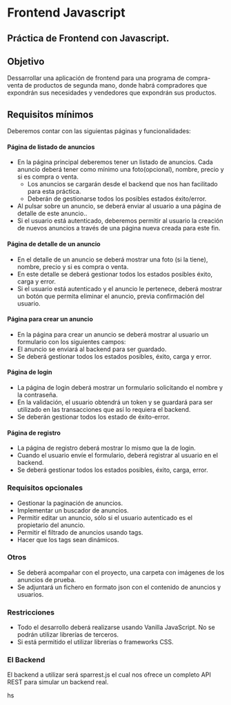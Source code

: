 # Frontend Javascript
## Práctica de Frontend con Javascript.


## Objetivo 

Dessarrollar una aplicación de frontend para una programa de compra-venta de productos de segunda mano, donde habrá compradores que expondrán sus necesidades y vendedores que expondrán sus productos.

## Requisitos mínimos
Deberemos contar con las siguientas páginas y funcionalidades:

#### Página de listado de anuncios
* En la página principal deberemos tener un listado de anuncios. Cada anuncio deberá tener como mínimo una foto(opcional), nombre, precio y si es compra o venta.
	* Los anuncios se cargarán desde el backend que nos han facilitado para esta práctica.
	* Deberán de gestionarse todos los posibles estados éxito/error.
* Al pulsar sobre un anuncio, se deberá enviar al usuario a una página de detalle de este anuncio..
* Si el usuario está autenticado, deberemos permitir al usuario la creación de nuevos anuncios a través de una página nueva creada para este fin.

#### Página de detalle de un anuncio
* En el detalle de un anuncio se deberá mostrar una foto (si la tiene), nombre, precio y si es compra o venta.
* En este detalle se deberá gestionar todos los estados posibles éxito, carga y error.
* Si el usuario está autenticado y el anuncio le pertenece, deberá mostrar un botón que permita eliminar el anuncio, previa confirmación del usuario.

#### Página para crear un anuncio
* En la página para crear un anuncio se deberá mostrar al usuario un formulario con los siguientes campos:
* El anuncio se enviará al backend para ser guardado.
* Se deberá gestionar todos los estados posibles, éxito, carga y error.

#### Página de login
* La página de login deberá mostrar un formulario solicitando el nombre y la contraseña.
* En la validación, el usuario obtendrá un token y se guardará para ser utilizado en las transacciones que así lo requiera el backend.
* Se deberán gestionar todos los estado de éxito-error.

#### Página de registro
* La página de registro deberá mostrar lo mismo que la de login.
* Cuando el usuario envíe el formulario, deberá registrar al usuario en el backend.
* Se deberá gestionar todos los estados posibles, éxito, carga, error.

### Requisitos opcionales
* Gestionar la paginación de anuncios.
* Implementar un buscador de anuncios.
* Permitir editar un anuncio, sólo si el usuario autenticado es el propietario del anuncio.
* Permitir el filtrado de anuncios usando tags.
* Hacer que los tags sean dinámicos.

### Otros
* Se deberá acompañar con el proyecto, una carpeta con imágenes de los anuncios de prueba.
* Se adjuntará un fichero en formato json con el contenido de anuncios y usuarios.

### Restricciones
* Todo el desarrollo deberá realizarse usando Vanilla JavaScript. No se podrán utilizar librerías de terceros.
* Si está permitido el utilizar librerías o frameworks CSS.

### El Backend
El backend a utilizar será sparrest.js el cual nos ofrece un completo API REST para simular un backend real.



hs

